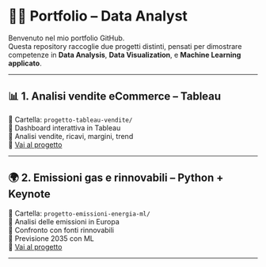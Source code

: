 # 👩‍💻 Portfolio – Data Analyst

Benvenuto nel mio portfolio GitHub.  
Questa repository raccoglie due progetti distinti, pensati per dimostrare competenze in **Data Analysis**, **Data Visualization**, e **Machine Learning applicato**.

---

## 📊 1. Analisi vendite eCommerce – Tableau

📁 Cartella: `progetto-tableau-vendite/`  
🔹 Dashboard interattiva in Tableau  
🔹 Analisi vendite, ricavi, margini, trend  
🔗 [Vai al progetto](progetto-tableau-vendite/README.md)

---

## 🌍 2. Emissioni gas e rinnovabili – Python + Keynote

📁 Cartella: `progetto-emissioni-energia-ml/`  
🔹 Analisi delle emissioni in Europa  
🔹 Confronto con fonti rinnovabili  
🔹 Previsione 2035 con ML  
🔗 [Vai al progetto](progetto-emissioni-energia-ml/README.md)

---
